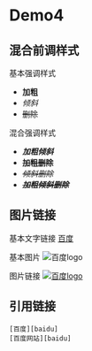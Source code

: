 # Demo4

## 混合前调样式

基本强调样式

- **加粗**
- *倾斜*
- ~~删除~~

混合强调样式

- ***加粗倾斜***
- **~~加粗删除~~**
- *~~倾斜删除~~*
- ***~~加粗倾斜删除~~***

## 图片链接

基本文字链接
[百度](http://www.baidu.com)

基本图片
![百度logo](https://www.baidu.com/img/bd_logo1.png?where=super "百度logo")

图片链接
[![百度logo](https://www.baidu.com/img/bd_logo1.png?where=super "百度logo")](https://www.baidu.com/img/bd_logo1.png?where=super "百度logo")


## 引用链接

	[百度][baidu]
	[百度网站][baidu]

<!-- 以下是本文用到的链接 -->
[baidu]:http://www.baidu.com